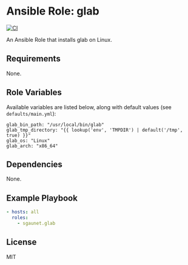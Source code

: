 
# Ansible Role: glab

[![CI](https://github.com/sgaunet/ansible-role-glab/workflows/CI/badge.svg?event=push)](https://github.com/sgaunet/ansible-role-glab/actions?query=workflow%3ACI)

An Ansible Role that installs glab on Linux.

## Requirements

None.

## Role Variables

Available variables are listed below, along with default values (see `defaults/main.yml`):

    glab_bin_path: "/usr/local/bin/glab"
    glab_tmp_directory: "{{ lookup('env', 'TMPDIR') | default('/tmp', true) }}"
    glab_os: "Linux"
    glab_arch: "x86_64"

## Dependencies

None.

## Example Playbook

```yaml
- hosts: all
  roles:
    - sgaunet.glab
```

## License

MIT
